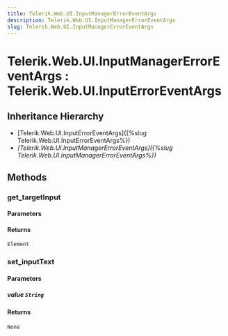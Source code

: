 ```yaml
---
title: Telerik.Web.UI.InputManagerErrorEventArgs
description: Telerik.Web.UI.InputManagerErrorEventArgs
slug: Telerik.Web.UI.InputManagerErrorEventArgs
---
```


# Telerik.Web.UI.InputManagerErrorEventArgs : Telerik.Web.UI.InputErrorEventArgs 

## Inheritance Hierarchy

* [Telerik.Web.UI.InputErrorEventArgs]({%slug Telerik.Web.UI.InputErrorEventArgs%})
* *[Telerik.Web.UI.InputManagerErrorEventArgs]({%slug Telerik.Web.UI.InputManagerErrorEventArgs%})*


## Methods

###  get_targetInput

#### Parameters

#### Returns

`Element` 

### set_inputText

#### Parameters

##### value `String`

#### Returns

`None` 



